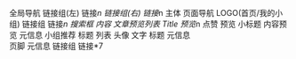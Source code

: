 全局导航
    链接组(左)
        链接*n
    链接组(右)
        链接*n
主体
    页面导航
        LOGO(首页/我的小组)
        链接组
            链接*n
        搜索框
    内容
        文章预览列表
            Title
            预览*n
                点赞
                预览
                    小标题
                    内容预览
                    元信息
        小组推荐
            标题
            列表
                头像
                文字
                    标题
                    元信息    
页脚
    元信息
    链接组
        链接*7